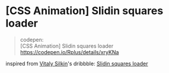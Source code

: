 # [CSS Animation] Slidin squares loader

> codepen:  
> [CSS Animation] Slidin squares loader
> https://codepen.io/Rplus/details/xryKNa

inspired from [Vitaly Silkin](https://dribbble.com/colder)'s dribbble: [Slidin squares loader](https://dribbble.com/shots/2800819-Slidin-squares-loader)
